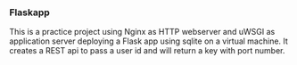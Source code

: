 ### Flaskapp

This is a practice project using Nginx as HTTP webserver and uWSGI as application server deploying a Flask app using sqlite on a virtual machine. 
It creates a REST api to pass a user id and will return a key with port number.

